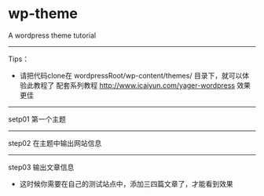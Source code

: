 wp-theme
========

A wordpress theme tutorial

--------
Tips：
 - 请把代码clone在 wordpressRoot/wp-content/themes/ 目录下，就可以体验此教程了
   配套系列教程 http://www.icaiyun.com/yager-wordpress 效果更佳
--------

setp01 第一个主题

--------

step02 在主题中输出网站信息
    
--------

step03 输出文章信息
 - 这时候你需要在自己的测试站点中，添加三四篇文章了，才能看到效果